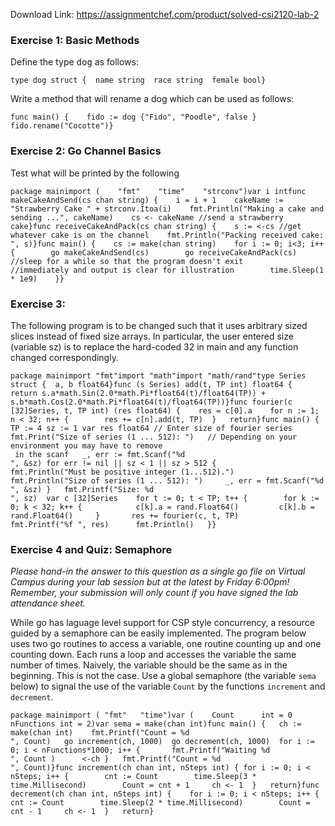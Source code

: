 Download Link: https://assignmentchef.com/product/solved-csi2120-lab-2
<br>
<h3>Exercise 1: Basic Methods</h3>

Define the type <tt>dog</tt> as follows:

<pre><code>type dog struct {  name string  race string  female bool}</code></pre>

Write a method that will rename a dog which can be used as follows:




<pre><code>func main() {    fido := dog {"Fido", "Poodle", false }    fido.rename("Cocotte")}</code></pre>

<h3>Exercise 2: Go Channel Basics</h3>

Test what will be printed by the following

<pre><code>package mainimport (    "fmt"    "time"    "strconv")var i intfunc makeCakeAndSend(cs chan string) {    i = i + 1    cakeName := "Strawberry Cake " + strconv.Itoa(i)    fmt.Println("Making a cake and sending ...", cakeName)    cs &lt;- cakeName //send a strawberry cake}func receiveCakeAndPack(cs chan string) {    s := &lt;-cs //get whatever cake is on the channel    fmt.Println("Packing received cake: ", s)}func main() {    cs := make(chan string)    for i := 0; i&lt;3; i++ {        go makeCakeAndSend(cs)        go receiveCakeAndPack(cs)        //sleep for a while so that the program doesn't exit        //immediately and output is clear for illustration        time.Sleep(1 * 1e9)    }} </code></pre>

<h3>Exercise 3:</h3>

The following program is to be changed such that it uses arbitrary sized slices instead of fixed size arrays. In particular, the user entered size (variable sz) is to replace the hard-coded 32 in main and any function changed correspondingly.

<pre><code>package mainimport "fmt"import "math"import "math/rand"type Series struct {	a, b float64}func (s Series) add(t, TP int) float64 {	return s.a*math.Sin(2.0*math.Pi*float64(t)/float64(TP)) + s.b*math.Cos(2.0*math.Pi*float64(t)/float64(TP))}func fourier(c [32]Series, t, TP int) (res float64) {	res = c[0].a	for n := 1; n &lt; 32; n++ {		res += c[n].add(t, TP)	}	return}func main() {	TP := 4	sz := 1	var res float64	// Enter size of fourier series	fmt.Print("Size of series (1 ... 512): ")	// Depending on your environment you may have to remove 
 in the scanf	_, err := fmt.Scanf("%d 
", &amp;sz)	for err != nil || sz &lt; 1 || sz &gt; 512 {		fmt.Println("Must be positive integer (1...512).")		fmt.Println("Size of series (1 ... 512): ")		_, err = fmt.Scanf("%d 
", &amp;sz)	}	fmt.Printf("Size: %d
", sz)	var c [32]Series	for t := 0; t &lt; TP; t++ {		for k := 0; k &lt; 32; k++ {			c[k].a = rand.Float64()			c[k].b = rand.Float64()		}		res += fourier(c, t, TP)		fmt.Printf("%f ", res)		fmt.Println()	}}</code></pre>

<h3>Exercise 4 and Quiz: Semaphore</h3>

<em>Please hand-in the answer to this question as a single go file on Virtual Campus during your lab session but at the latest by Friday 6:00pm! Remember, your submission will only count if you have signed the lab attendance sheet.</em>

While go has laguage level support for CSP style concurrency, a resource guided by a semaphore can be easily implemented. The program below uses two go routines to access a variable, one routine counting up and one counting down. Each runs a loop and accesses the variable the same number of times. Naively, the variable should be the same as in the beginning. This is not the case. Use a global semaphore (the variable <code>sema</code> below) to signal the use of the variable <code>Count</code> by the functions <code>increment</code> and <code>decrement</code>.

<pre><code>package mainimport (	"fmt"	"time")var (	Count      int = 0	nFunctions int = 2)var sema = make(chan int)func main() {	ch := make(chan int)	fmt.Printf("Count = %d
", Count)	go increment(ch, 1000)	go decrement(ch, 1000)	for i := 0; i &lt; nFunctions*1000; i++ {		fmt.Printf("Waiting %d
", Count )		&lt;-ch	}	fmt.Printf("Count = %d
", Count)}func increment(ch chan int, nSteps int) {	for i := 0; i &lt; nSteps; i++ {		cnt := Count		time.Sleep(3 * time.Millisecond)		Count = cnt + 1		ch &lt;- 1	}	return}func decrement(ch chan int, nSteps int) {	for i := 0; i &lt; nSteps; i++ {		cnt := Count		time.Sleep(2 * time.Millisecond)		Count = cnt - 1		ch &lt;- 1	}	return}</code></pre>